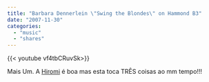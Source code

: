 ```yaml
---
title: "Barbara Dennerlein \"Swing the Blondes\" on Hammond B3"
date: "2007-11-30"
categories:
  - "music"
  - "shares"
---
```


<div style="width: 70vw;">{{< youtube vf4tbCRuvSk>}}</div>

Mais Um. A [Hiromi](http://pitermarx.tumblr.com/post/20167904) é boa mas esta toca TRÊS coisas ao mm tempo!!!
